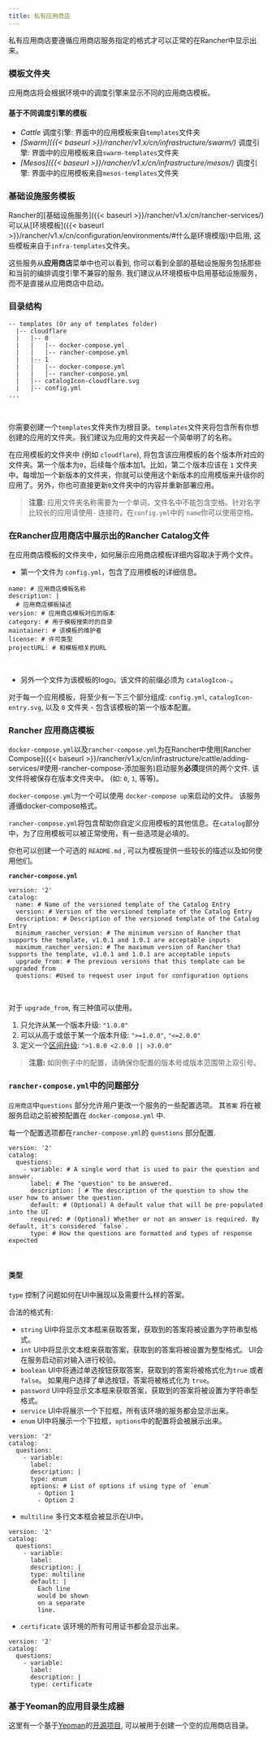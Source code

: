 ```yaml
---
title: 私有应用商店
---
```


私有应用商店要遵循应用商店服务指定的格式才可以正常的在Rancher中显示出来。

### 模板文件夹

应用商店将会根据环境中的调度引擎来显示不同的应用商店模板。

#### 基于不同调度引擎的模板

* _Cattle_ 调度引擎: 界面中的应用模板来自`templates`文件夹
* _[Swarm]({{< baseurl >}}/rancher/v1.x/cn/infrastructure/swarm/)_ 调度引擎: 界面中的应用模板来自`swarm-templates`文件夹
* _[Mesos]({{< baseurl >}}/rancher/v1.x/cn/infrastructure/mesos/)_ 调度引擎: 界面中的应用模板来自`mesos-templates`文件夹

### 基础设施服务模板

Rancher的[基础设施服务]({{< baseurl >}}/rancher/v1.x/cn/rancher-services/)可以从[环境模板]({{< baseurl >}}/rancher/v1.x/cn/configuration/environments/#什么是环境模版)中启用, 这些模板来自于`infra-templates`文件夹。

这些服务从**应用商店**菜单中也可以看到, 你可以看到全部的基础设施服务包括那些和当前的编排调度引擎不兼容的服务. 我们建议从环境模板中启用基础设施服务，而不是直接从应用商店中启动。

### 目录结构

```
-- templates (Or any of templates folder)
  |-- cloudflare
  |   |-- 0
  |   |   |-- docker-compose.yml
  |   |   |-- rancher-compose.yml
  |   |-- 1
  |   |   |-- docker-compose.yml
  |   |   |-- rancher-compose.yml
  |   |-- catalogIcon-cloudflare.svg
  |   |-- config.yml
...
```
<br>

你需要创建一个`templates`文件夹作为根目录。`templates`文件夹将包含所有你想创建的应用的文件夹。我们建议为应用的文件夹起一个简单明了的名称。

在应用模板的文件夹中 (例如 `cloudflare`), 将包含该应用模板的各个版本所对应的文件夹。第一个版本为`0`，后续每个版本加1。比如，第二个版本应该在 `1` 文件夹中。每增加一个新版本的文件夹，你就可以使用这个新版本的应用模版来升级你的应用了。另外，你也可直接更新`0`文件夹中的内容并重新部署应用。

> **注意:** 应用文件夹名称需要为一个单词，文件名中不能包含空格。针对名字比较长的应用请使用`-` 连接符。在`config.yml`中的 `name`你可以使用空格。

### 在Rancher应用商店中展示出的Rancher Catalog文件

在应用商店模板的文件夹中，如何展示应用商店模板详细内容取决于两个文件。

* 第一个文件为 `config.yml`，包含了应用模板的详细信息。

```
name: # 应用商店模板名称
description: |
  # 应用商店模板描述
version: # 应用商店模板对应的版本
category: # 用于模板搜索时的目录
maintainer: # 该模板的维护者
license: # 许可类型
projectURL: # 和模板相关的URL
```
<br>

* 另外一个文件为该模板的logo。该文件的前缀必须为 `catalogIcon-`。

对于每一个应用模板，将至少有一下三个部分组成: `config.yml`, `catalogIcon-entry.svg`, 以及 `0` 文件夹 - 包含该模板的第一个版本配置。

### Rancher 应用商店模板

 `docker-compose.yml`以及`rancher-compose.yml`为在Rancher中使用[Rancher Compose]({{< baseurl >}}/rancher/v1.x/cn/infrastructure/cattle/adding-services/#使用-rancher-compose-添加服务)启动服务**必须**提供的两个文件. 该文件将被保存在版本文件夹中。 (如: `0`, `1`, 等等)。

 `docker-compose.yml`为一个可以使用 `docker-compose up`来启动的文件。 该服务遵循docker-compose格式。

 `rancher-compose.yml`将包含帮助你自定义应用模板的其他信息。在`catalog`部分中，为了应用模板可以被正常使用，有一些选项是必填的。

你也可以创建一个可选的 `README.md` , 可以为模板提供一些较长的描述以及如何使用他们。

**`rancher-compose.yml`**

```
version: '2'
catalog:
  name: # Name of the versioned template of the Catalog Entry
  version: # Version of the versioned template of the Catalog Entry
  description: # Description of the versioned template of the Catalog Entry
  minimum_rancher_version: # The minimum version of Rancher that supports the template, v1.0.1 and 1.0.1 are acceptable inputs
  maximum_rancher_version: # The maximum version of Rancher that supports the template, v1.0.1 and 1.0.1 are acceptable inputs
  upgrade_from: # The previous versions that this template can be upgraded from
  questions: #Used to request user input for configuration options
```
<br>

对于 `upgrade_from`, 有三种值可以使用。

1. 只允许从某一个版本升级: `"1.0.0"`
2. 可以从高于或低于某一个版本升级: `">=1.0.0"`, `"<=2.0.0"`
3. 定义一个[区间升级](https://github.com/blang/semver#ranges): `">1.0.0 <2.0.0 || >3.0.0"`

> **注意:** 如同例子中的配置，请确保你配置的版本号或版本范围带上双引号。

### `rancher-compose.yml`中的问题部分

 `应用商店`中`questions` 部分允许用户更改一个服务的一些配置选项。 其`答案` 将在被服务启动之前被预配置在 `docker-compose.yml` 中.

每一个配置选项都在`rancher-compose.yml`的 `questions` 部分配置.

```
version: '2'
catalog:
  questions:
    - variable: # A single word that is used to pair the question and answer.
      label: # The "question" to be answered.
      description: | # The description of the question to show the user how to answer the question.
      default: # (Optional) A default value that will be pre-populated into the UI
      required: # (Optional) Whether or not an answer is required. By default, it's considered `false`.
      type: # How the questions are formatted and types of response expected
```
<br>

#### 类型

 `type` 控制了问题如何在UI中展现以及需要什么样的答案。

合法的格式有:

* `string` UI中将显示文本框来获取答案，获取到的答案将被设置为字符串型格式。
* `int` UI中将显示文本框来获取答案，获取到的答案将被设置为整型格式。 UI会在服务启动前对输入进行校验。
* `boolean` UI中将通过单选按钮获取答案，获取到的答案将被格式化为`true` 或者 `false`。 如果用户选择了单选按钮，答案将被格式化为 `true`。
* `password` UI中将显示文本框来获取答案，获取到的答案将被设置为字符串型格式。
* `service` UI中将展示一个下拉框，所有该环境的服务都会显示出来。
* `enum` UI中将展示一个下拉框，`options`中的配置将会被展示出来。

```
version: '2'
catalog:
  questions:
    - variable:
      label:
      description: |
      type: enum
      options: # List of options if using type of `enum`
        - Option 1
        - Option 2
```

* `multiline` 多行文本框会被显示在UI中。

```
version: '2'
catalog:
  questions:
    - variable:
      label:
      description: |
      type: multiline
      default: |
        Each line
        would be shown
        on a separate
        line.
```

* `certificate` 该环境的所有可用证书都会显示出来。

```
version: '2'
catalog:
  questions:
    - variable:
      label:
      description: |
      type: certificate
```

### 基于Yeoman的应用目录生成器

这里有一个基于[Yeoman](http://yeoman.io/)的[开源项目](https://github.com/slashgear/generator-rancher-catalog), 可以被用于创建一个空的应用商店目录。
